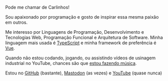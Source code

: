 Pode me chamar de Carlinhos!

Sou apaixonado por programação e gosto de inspirar essa mesma paixão em outros.

Me interesso por Linguagens de Programação, Desenvolvimento e Tecnologias Web, Programação Funcional e Arquitetura de Software. Minha linguagem mais usada é [TypeScript](https://www.typescriptlang.org/) e minha framework de preferência é [Vue](https://vuejs.org/).

Quando não estou codando, jogando, ou assistindo vídeos de usinagem industrial no YouTube, chances são que [estou fazendo música](https://linktr.ee/dyn.mic).

Estou no [GitHub](https://github.com/Peruibeloko) (bastante), [Mastodon](https://mastodon.social/@peruibeloko) (as vezes) e [YouTube](https://www.youtube.com/@peruibeloko/) (quase nunca)
